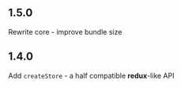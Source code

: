 <!-- ## 0.0.2 -->

## 1.5.0

Rewrite core - improve bundle size

## 1.4.0

Add `createStore` - a half compatible **redux**-like API
